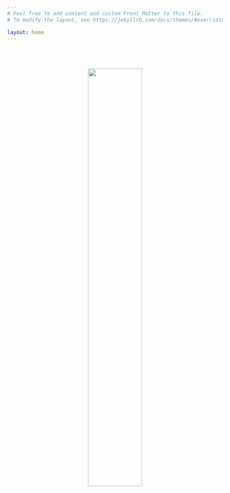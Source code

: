 ```yaml
---
# Feel free to add content and custom Front Matter to this file.
# To modify the layout, see https://jekyllrb.com/docs/themes/#overriding-theme-defaults

layout: home
---
```

<br/><br/>
<center>
    <img src="/docs/assets/images/Kamienski_Emily_PhD_02.jpg" style="width:50%;"/>
</center>
<span style="font-size:medium;">
